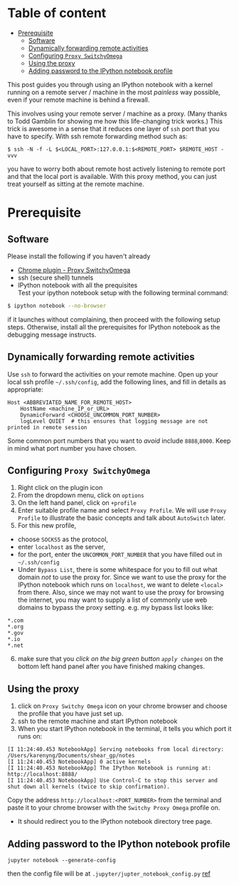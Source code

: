 # Table of content

<!-- toc -->

- [Prerequisite](#prerequisite)
  * [Software](#software)
  * [Dynamically forwarding remote activities](#dynamically-forwarding-remote-activities)
  * [Configuring `Proxy SwitchyOmega`](#configuring-proxy-switchyomega)
  * [Using the proxy](#using-the-proxy)
  * [Adding password to the IPython notebook profile](#adding-password-to-the-ipython-notebook-profile)

<!-- tocstop -->

This post guides you through using an IPython notebook with a kernel running on a remote server / machine
in the most *painless* way possible, even if your remote machine is behind a firewall.

This involves using your remote server / machine as a proxy. (Many thanks to Todd Gamblin for showing me how this life-changing trick works.) This trick is awesome in a sense that it reduces one layer of `ssh` port that you have to specify. 
With ssh remote forwarding method such as: 
```
$ ssh -N -f -L $<LOCAL_PORT>:127.0.0.1:$<REMOTE_PORT> $REMOTE_HOST -vvv
```
you have to worry both about remote host actively listening to remote port and that the local port is available.
With this proxy method, you can just treat yourself as sitting at the remote machine.

# Prerequisite

## Software 
Please install the following if you haven't already
* [Chrome plugin - Proxy SwitchyOmega](https://chrome.google.com/webstore/detail/proxy-switchyomega/padekgcemlokbadohgkifijomclgjgif?hl=en)
* ssh (secure shell) tunnels 
* IPython notebook with all the prequisites     
Test your ipython notebook setup with the following terminal command: 
```bash
$ ipython notebook --no-browser 
```
if it launches without complaining, then proceed with the following setup steps.
Otherwise, install all the prerequisites for IPython notebook as the debugging message instructs.

## Dynamically forwarding remote activities
Use `ssh` to forward the activities on your remote machine.
Open up your local ssh profile  `~/.ssh/config`, add the following lines,
and fill in details as appropriate:
```
Host <ABBREVIATED_NAME_FOR_REMOTE_HOST>
    HostName <machine_IP_or_URL>
    DynamicForward <CHOOSE_UNCOMMON_PORT_NUMBER>
    logLevel QUIET  # this ensures that logging message are not printed in remote session
```
Some common port numbers that you want to _avoid_ include `8888`,`8000`.
Keep in mind what port number you have chosen.

## Configuring `Proxy SwitchyOmega`
1. Right click on the plugin icon
2. From the dropdown menu, click on `options`
3. On the left hand panel, click on `+profile`
4. Enter suitable profile name and select `Proxy Profile`. We will use `Proxy Profile` to illustrate the basic concepts and talk about `AutoSwitch` later.
5. For this new profile, 
  * choose `SOCKS5` as the protocol, 
  * enter `localhost` as the server,
  * for the port, enter the `UNCOMMON_PORT_NUMBER` that you have filled out in `~/.ssh/config`
  * Under `Bypass List`, there is some whitespace for you to fill out what domain _not_ to use the proxy for. Since we want to use the proxy for the IPython notebook which runs on `localhost`, we want to delete `<local>` from there. Also, since we may not want to use the proxy for browsing the internet, you may want to supply a list of commonly use web domains to bypass the proxy setting. e.g. my bypass list looks like:
```
*.com
*.org
*.gov
*.io
*.net
```

6. make sure that you *click on the big green button `apply changes`* on the bottom left hand panel after you have finished making changes.


## Using the proxy 
1. click on `Proxy Switchy Omega` icon on your chrome browser and choose the profile that you have just set up.
2. ssh to the remote machine and start IPython notebook
3. When you start IPython notebook in the terminal, it tells you which port it runs on:
```
[I 11:24:40.453 NotebookApp] Serving notebooks from local directory: /Users/karenyng/Documents/shear_gp/notes
[I 11:24:40.453 NotebookApp] 0 active kernels
[I 11:24:40.453 NotebookApp] The IPython Notebook is running at: http://localhost:8888/
[I 11:24:40.453 NotebookApp] Use Control-C to stop this server and shut down all kernels (twice to skip confirmation).
```
Copy the address `http://localhost:<PORT_NUMBER>` from the terminal and paste it to your chrome browser with the `Switchy Proxy Omega` profile on.

* It should redirect you to the IPython notebook directory tree page.

## Adding password to the IPython notebook profile
```
jupyter notebook --generate-config

```
then the config file will be at 
`.jupyter/jupter_notebook_config.py`
[ref](http://stackoverflow.com/questions/31962862/ipython-ipython-notebook-config-py-missing)
